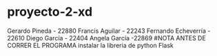 # proyecto-2-xd
Gerardo Pineda - 22880
Francis Aguilar - 22243
Fernando Echeverría - 22610
Diego García - 22404
Angela García -22869
#NOTA ANTES DE CORRER EL PROGRAMA
instalar la libreria de python Flask
